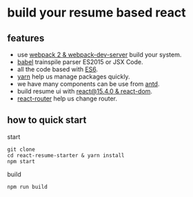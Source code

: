# build your resume based react

## features

- use [webpack 2 & webpack-dev-server]() build your system.
- [babel]() trainspile parser ES2015 or JSX Code.
- all the code based with [ES6]().
- [yarn]() help us manage packages quickly.
- we have many components can be use from [antd]().
- build resume ui with [react@15.4.0 & react-dom]().
- [react-router]() help us change router.

## how to quick start

start

```
git clone
cd react-resume-starter & yarn install
npm start
```

build
```
npm run build
```
